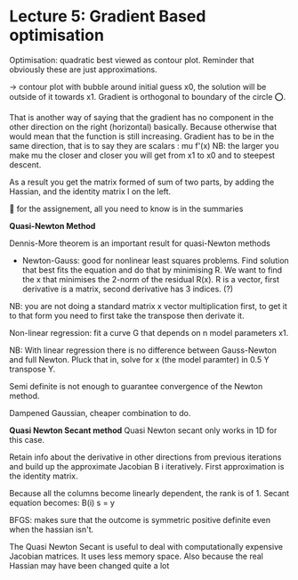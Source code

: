 # Lecture 5: Gradient Based optimisation 

Optimisation: quadratic best viewed as contour plot. 
Reminder that obviously these are just approximations. 

-> contour plot with bubble around initial guess x0, the solution will be outside of it towards x1. 
Gradient is orthogonal to boundary of the circle ⭕️. 

That is another way of saying that the gradient has no component in the other direction on the right (horizontal) basically. Because otherwise that would mean that the function is still increasing.
Gradient has to be in the same direction, that is to say they are scalars : mu f'(x) 
NB: the larger you make mu the closer and closer you will get from x1 to x0 and to steepest descent. 

As a result you get the matrix formed of sum of two parts, by adding the Hassian, and the identity matrix I on the left. 


🚨 for the assignement, all you need to know is in the summaries



**Quasi-Newton Method**


Dennis-More theorem is an important result for quasi-Newton methods

- Newton-Gauss: good for nonlinear least squares problems. Find solution that best fits the equation and do that by minimising R.
We want to find the x that minimises the 2-norm of the residual R(x). 
R is a vector, first derivative is a matrix, second derivative has 3 indices. (?)

NB: you are not doing a standard matrix x vector multiplication first, to get it to that form you need to first take the transpose then derivate it. 

Non-linear regression: fit a curve G that depends on n model parameters x1. 


NB: With linear regression there is no difference between Gauss-Newton and full Newton.
Pluck that in, solve for x (the model paramter) in 0.5 Y transpose Y.

Semi definite is not enough to guarantee convergence of the Newton method. 

Dampened Gaussian, cheaper combination to do. 



**Quasi Newton Secant method**
Quasi Newton secant only works in 1D for this case.

Retain info about the derivative in other directions from previous iterations and build up the approximate Jacobian B i iteratively. 
First approximation is the identity matrix. 

Because all the columns become linearly dependent, the rank is of 1. 
Secant equation becomes: B(i) s = y

BFGS: makes sure that the outcome is symmetric positive definite even when the hassian isn't. 



The Quasi Newton Secant is useful to deal with computationally expensive Jacobian matrices. It uses less memory space. Also because the real Hassian may have been changed quite a lot 













